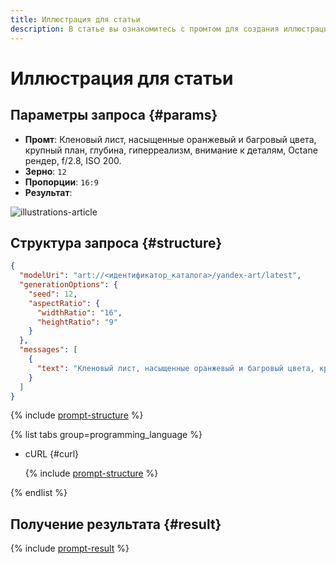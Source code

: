 ```yaml
---
title: Иллюстрация для статьи
description: В статье вы ознакомитесь с промтом для создания иллюстраций для статьи.
---
```


# Иллюстрация для статьи

## Параметры запроса {#params}

* **Промт**: Кленовый лист, насыщенные оранжевый и багровый цвета, крупный план, глубина, гиперреализм, внимание к деталям, Octane рендер, f/2.8, ISO 200.
* **Зерно**: `12`
* **Пропорции**: `16:9`
* **Результат**:

![illustrations-article](../../../_assets/yandexgpt/illustrations-article.jpg)

## Структура запроса {#structure}

```json
{
  "modelUri": "art://<идентификатор_каталога>/yandex-art/latest",
  "generationOptions": {
    "seed": 12,
    "aspectRatio": {
      "widthRatio": "16",
      "heightRatio": "9"
    }
  },
  "messages": [
    {
      "text": "Кленовый лист, насыщенные оранжевый и багровый цвета, крупный план, глубина, гиперреализм, внимание к деталям, Octane рендер, f/2.8, ISO 200"
    }
  ]
}
```

{% include [prompt-structure](../../../_includes/foundation-models/yandexart/api-parameters.md) %}

{% list tabs group=programming_language %}

- cURL {#curl}

  {% include [prompt-structure](../../../_includes/foundation-models/yandexart/prompt-request.md) %}

{% endlist %}

## Получение результата {#result}

{% include [prompt-result](../../../_includes/foundation-models/yandexart/prompt-result.md) %}
